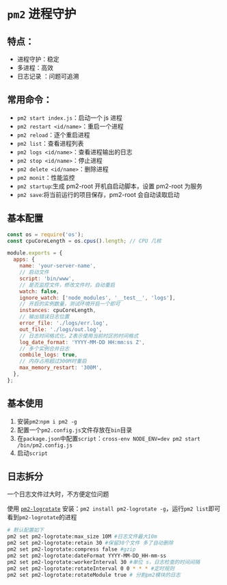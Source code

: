 # `pm2` 进程守护

## 特点：

- 进程守护：稳定
- 多进程：高效
- 日志记录 ：问题可追溯

## 常用命令：

- `pm2 start index.js`：启动一个 js 进程
- `pm2 restart <id/name>`：重启一个进程
- `pm2 reload`：逐个重启进程
- `pm2 list`：查看进程列表
- `pm2 logs <id/name>`：查看进程输出的日志
- `pm2 stop <id/name>`：停止进程
- `pm2 delete <id/name>`：删除进程
- `pm2 monit`：性能监控
- `pm2 startup`:生成 pm2-root 开机自启动脚本，设置 pm2-root 为服务
- `pm2 save`:将当前运行的项目保存，pm2-root 会自动读取启动

## 基本配置

```javascript
const os = require('os');
const cpuCoreLength = os.cpus().length; // CPU 几核

module.exports = {
  apps: {
    name: 'your-server-name',
    // 启动文件
    script: 'bin/www',
    // 是否监控文件，修改文件时，自动重启
    watch: false,
    ignore_watch: ['node_modules', '__test__', 'logs'],
    // 开启的实例数量，测试环境开启一个即可
    instances: cpuCoreLength,
    // 输出错误日志位置
    error_file: './logs/err.log',
    out_file: './logs/out.log',
    // 日志时间格式化，Z表示使用当前时区的时间格式
    log_date_format: 'YYYY-MM-DD HH:mm:ss Z',
    // 多个实例合并日志
    combile_logs: true,
    // 内存占用超过300M时重启
    max_memory_restart: '300M',
  },
};
```

## 基本使用

1. 安装`pm2`:`npm i pm2 -g`
2. 配置一个`pm2.config.js`文件存放在`bin`目录
3. 在`package.json`中配置`script`：`cross-env NODE_ENV=dev pm2 start /bin/pm2.config.js`
4. 启动`script`

## 日志拆分

一个日志文件过大时，不方便定位问题

使用 [`pm2-logrotate`](https://www.npmjs.com/package/pm2-logrotate)
安装：`pm2 install pm2-logrotate -g`，运行`pm2 list`即可看到`pm2-logrotate`的进程

```bash
# 默认配置如下
pm2 set pm2-logrotate:max_size 10M #日志文件最大10m
pm2 set pm2-logrotate:retain 30 #保留30个文件 多了自动删除
pm2 set pm2-logrotate:compress false #gzip
pm2 set pm2-logrotate:dateFormat YYYY-MM-DD_HH-mm-ss
pm2 set pm2-logrotate:workerInterval 30 #单位 s，日志检查的时间间隔
pm2 set pm2-logrotate:rotateInterval 0 0 * * * #定时规则
pm2 set pm2-logrotate:rotateModule true # 分割pm2模块的日志
```
